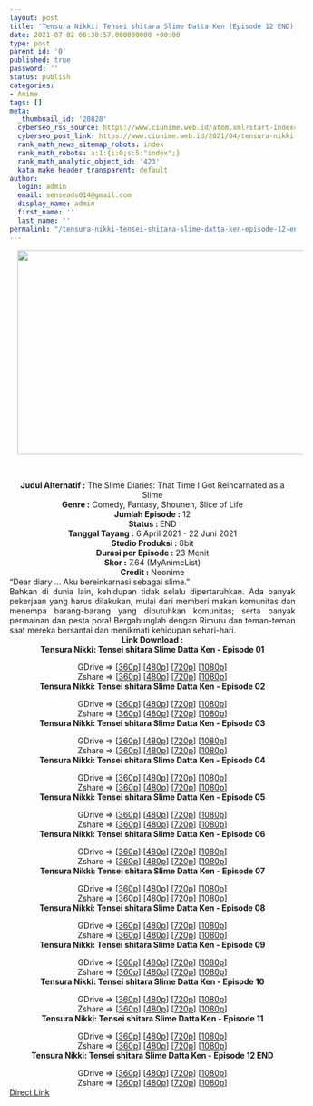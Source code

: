 ```yaml
---
layout: post
title: 'Tensura Nikki: Tensei shitara Slime Datta Ken (Episode 12 END) Subtitle Indonesia'
date: 2021-07-02 06:30:57.000000000 +00:00
type: post
parent_id: '0'
published: true
password: ''
status: publish
categories:
- Anime
tags: []
meta:
  _thumbnail_id: '20828'
  cyberseo_rss_source: https://www.ciunime.web.id/atom.xml?start-index=151&max-results=150
  cyberseo_post_link: https://www.ciunime.web.id/2021/04/tensura-nikki-tensei-shitara-slime.html
  rank_math_news_sitemap_robots: index
  rank_math_robots: a:1:{i:0;s:5:"index";}
  rank_math_analytic_object_id: '423'
  kata_make_header_transparent: default
author:
  login: admin
  email: senseads014@gmail.com
  display_name: admin
  first_name: ''
  last_name: ''
permalink: "/tensura-nikki-tensei-shitara-slime-datta-ken-episode-12-end-subtitle-indonesia/"
---
```

<div>
<div class="separator" style="clear: both; text-align: center;"><a href="https://1.bp.blogspot.com/-MBN0eeGH8zY/YHHD5FJbALI/AAAAAAAAei4/W4bC045iTWwx3qc75yIs-Wv_kN0gvDwHgCLcBGAsYHQ/s1280/Tensura%2BNikki%2B-%2BTensei%2Bshitara%2BSlime%2BDatta%2BKen.jpg" style="margin-left: 1em; margin-right: 1em;"><img border="0" data-original-height="720" data-original-width="1280" height="360" src="{{ site.baseurl }}/assets/2021/07/Tensura%2BNikki%2B-%2BTensei%2Bshitara%2BSlime%2BDatta%2BKen.jpg" width="640" /></a></div>
<p><b><br /></b></div>
<div style="text-align: center;"><b style="font-weight: bold;">Judul</b><b style="font-weight: bold;"><b> Alternatif</b> :</b> The Slime Diaries: That Time I Got Reincarnated as a Slime</div>
<div style="text-align: center;"><b><b>Genre :</b></b> Comedy,&nbsp;Fantasy, Shounen,&nbsp;Slice of Life</div>
<div style="text-align: center;"><b>Jumlah Episode :</b> 12<br /><b>Status : </b>END<br /><b>Tanggal Tayang :</b> 6 April 2021&nbsp;- 22 Juni 2021<br /><b>Studio Produksi :</b> 8bit<br /><b>Durasi per Episode :</b> 23 Menit</div>
<div style="text-align: center;"><b>Skor :</b> 7.64 (MyAnimeList)<br /><b>Credit :</b> Neonime</div>
<div style="text-align: center;"></div>
<div style="text-align: justify;">
<div>“Dear diary … Aku bereinkarnasi sebagai slime.”</div>
<div></div>
<div>Bahkan di dunia lain, kehidupan tidak selalu dipertaruhkan. Ada banyak pekerjaan yang harus dilakukan, mulai dari memberi makan komunitas dan menempa barang-barang yang dibutuhkan komunitas; serta banyak permainan dan pesta pora! Bergabunglah dengan Rimuru dan teman-teman saat mereka bersantai dan menikmati kehidupan sehari-hari.</div>
</div>
<div style="text-align: justify;"></div>
<div style="text-align: justify;"></div>
<div style="text-align: center;"><b>Link Download :</b></div>
<div style="text-align: center;"><b>Tensura Nikki: Tensei shitara Slime Datta Ken - Episode 01</b></p>
<div style="text-align: center;">GDrive =&gt; [<a href="https://www.mp4upload.com/cy72bds25b5i" target="_blank" rel="noopener">360p</a>] [<a href="https://drive.google.com/uc?export=download&amp;id=1feUrdm65Mb7MmuxP8Q_GFUTBqmLZn9f_" target="_blank" rel="noopener">480p</a>] [<a href="https://drive.google.com/uc?export=download&amp;id=1JBTkDr8fjyB1-tddzpkfrG4PLrhWtlvc" target="_blank" rel="noopener">720p</a>] [<a href="https://drive.google.com/uc?export=download&amp;id=1gTogNyJ2RUsLcXugJ31hicL8h088CNP9" target="_blank" rel="noopener">1080p</a>]<br />Zshare =&gt; [<a href="https://www4.zippyshare.com/v/7KHAoOQn/file.html" target="_blank" rel="noopener">360p</a>] [<a href="https://www24.zippyshare.com/v/svF7DJHM/file.html" target="_blank" rel="noopener">480p</a>] [<a href="https://www24.zippyshare.com/v/JtzV7Qe3/file.html" target="_blank" rel="noopener">720p</a>] [<a href="https://www22.zippyshare.com/v/Qs8ZPYYC/file.html" target="_blank" rel="noopener">1080p</a>] </div>
<div style="text-align: center;"><b>Tensura Nikki: Tensei shitara Slime Datta Ken - Episode 02</b></p>
<div>GDrive =&gt; [<a href="https://acefile.co/f/42690189/tntss-02-360p-samehadaku-vip-mp4" target="_blank" rel="noopener">360p</a>] [<a href="https://drive.google.com/uc?export=download&amp;id=1FN_rvDmZr03wl27VDFBrZlcydndWa4Vv" target="_blank" rel="noopener">480p</a>] [<a href="https://drive.google.com/uc?export=download&amp;id=1qYYn8nKocrzklq8cApHIw35HCm6sLMKz" target="_blank" rel="noopener">720p</a>] [<a href="https://drive.google.com/uc?export=download&amp;id=1XMsnWkXayM08xinx3n5Mw33FlI0p_iFU" target="_blank" rel="noopener">1080p</a>]<br />Zshare =&gt; [<a href="https://www74.zippyshare.com/v/MxZ4RDI4/file.html" target="_blank" rel="noopener">360p</a>] [<a href="https://www74.zippyshare.com/v/xzv1Mw1u/file.html" target="_blank" rel="noopener">480p</a>] [<a href="https://www13.zippyshare.com/v/4IBglDq5/file.html" target="_blank" rel="noopener">720p</a>] [<a href="https://www118.zippyshare.com/v/d9FZzCIy/file.html" target="_blank" rel="noopener">1080p</a>]</div>
<div><b>Tensura Nikki: Tensei shitara Slime Datta Ken - Episode 03</b></p>
<div>GDrive =&gt; [<a href="https://acefile.co/f/43342752/tntss-03-360p-samehadaku-vip-mp4" target="_blank" rel="noopener">360p</a>] [<a href="https://drive.google.com/uc?export=download&amp;id=1wJkPKILCvF-c-9h6s6FkNCsbcVDnb4mo" target="_blank" rel="noopener">480p</a>] [<a href="https://drive.google.com/uc?export=download&amp;id=1q6sAFpLb9MVlYbbg0XHlDjihrFBvlNek" target="_blank" rel="noopener">720p</a>] [<a href="https://drive.google.com/uc?export=download&amp;id=1YMoASXVN8yXsn7UWVidT4PxEbvGHWj2X" target="_blank" rel="noopener">1080p</a>]<br />Zshare =&gt; [<a href="https://www45.zippyshare.com/v/IOdEUtFy/file.html" target="_blank" rel="noopener">360p</a>] [<a href="https://www45.zippyshare.com/v/6RQw0AHU/file.html" target="_blank" rel="noopener">480p</a>] [<a href="https://www78.zippyshare.com/v/EzosGlvF/file.html" target="_blank" rel="noopener">720p</a>] [<a href="https://www32.zippyshare.com/v/SMgce1uw/file.html" target="_blank" rel="noopener">1080p</a>]</div>
</div>
<div><b>Tensura Nikki: Tensei shitara Slime Datta Ken - Episode 04</b></p>
<div>GDrive =&gt; [<a href="https://acefile.co/f/44023687/tntss-04-360p-samehadaku-vip-mp4" target="_blank" rel="noopener">360p</a>] [<a href="https://drive.google.com/uc?export=download&amp;id=1VnHsPyzoHU-ONF9ew6ICVqxdioWKXwzh" target="_blank" rel="noopener">480p</a>] [<a href="https://drive.google.com/uc?export=download&amp;id=14A_1FmkfYgWoGTjMIXnOprzSwtC0-bDT" target="_blank" rel="noopener">720p</a>] [<a href="https://drive.google.com/uc?export=download&amp;id=1DMz6yq9QjU9XODi7g4IqmLubX7H5oNJs" target="_blank" rel="noopener">1080p</a>]<br />Zshare =&gt; [<a href="https://www3.zippyshare.com/v/0x7fazaz/file.html" target="_blank" rel="noopener">360p</a>] [<a href="https://www81.zippyshare.com/v/z8OQLVjy/file.html" target="_blank" rel="noopener">480p</a>] [<a href="https://www90.zippyshare.com/v/JSO0HfSt/file.html" target="_blank" rel="noopener">720p</a>] [<a href="https://www89.zippyshare.com/v/XELvb7yn/file.html" target="_blank" rel="noopener">1080p</a>]</div>
</div>
<div><b>Tensura Nikki: Tensei shitara Slime Datta Ken - Episode 05</b></p>
<div>GDrive =&gt; [<a href="https://acefile.co/f/44725914/tntss-05-360p-samehadaku-vip-mp4" target="_blank" rel="noopener">360p</a>] [<a href="https://drive.google.com/uc?export=download&amp;id=1svu9Pyh69IQ_UmKX7lMxroWouaWPv01a" target="_blank" rel="noopener">480p</a>] [<a href="https://drive.google.com/uc?export=download&amp;id=1svu9Pyh69IQ_UmKX7lMxroWouaWPv01a" target="_blank" rel="noopener">720p</a>] [<a href="https://drive.google.com/uc?export=download&amp;id=1PqTET_yUMNlpuWsK_3DOKb914vIHCLeU" target="_blank" rel="noopener">1080p</a>]<br />Zshare =&gt; [<a href="https://www7.zippyshare.com/v/oc6ZHVzF/file.html" target="_blank" rel="noopener">360p</a>] [<a href="https://www59.zippyshare.com/v/ZnJg6FsL/file.html" target="_blank" rel="noopener">480p</a>] [<a href="https://www33.zippyshare.com/v/tjdmgvhT/file.html" target="_blank" rel="noopener">720p</a>] [<a href="https://www50.zippyshare.com/v/91xZTERM/file.html" target="_blank" rel="noopener">1080p</a>]</div>
</div>
<div><b>Tensura Nikki: Tensei shitara Slime Datta Ken - Episode 06</b></p>
<div>GDrive =&gt; [<a href="https://acefile.co/f/45232437/tntss-06-360p-samehadaku-vip-mp4" target="_blank" rel="noopener">360p</a>] [<a href="https://drive.google.com/uc?export=download&amp;id=1QlWThO1ZlnVBOVVvLP7zXz-HPvOJq3DO" target="_blank" rel="noopener">480p</a>] [<a href="https://drive.google.com/uc?export=download&amp;id=12MBMdijZFwVgXf-sf9xISJQCUFhxj4WR" target="_blank" rel="noopener">720p</a>] [<a href="https://drive.google.com/$typettps://drive.google.com/uc?export=download&amp;id=1lm1gUdWWZF7bRwF6RsGfbeoIosIUpgt" target="_blank" rel="noopener">1080p</a>]<br />Zshare =&gt; [<a href="https://www105.zippyshare.com/v/s0nuniva/file.html" target="_blank" rel="noopener">360p</a>] [<a href="https://www81.zippyshare.com/v/kGjZ2zUE/file.html" target="_blank" rel="noopener">480p</a>] [<a href="https://www119.zippyshare.com/v/cCslu75T/file.html" target="_blank" rel="noopener">720p</a>] [<a href="https://www115.zippyshare.com/v/9wLJB2BB/file.html" target="_blank" rel="noopener">1080p</a>]</div>
</div>
<div><b>Tensura Nikki: Tensei shitara Slime Datta Ken - Episode 07</b></p>
<div>GDrive =&gt; [<a href="https://acefile.co/f/45666134/tntss-07-360p-samehadaku-vip-mp4" target="_blank" rel="noopener">360p</a>] [<a href="https://drive.google.com/uc?export=download&amp;id=1bZww9gc9ovbIrk8PfI4z8UPhYKAdHZX2" target="_blank" rel="noopener">480p</a>] [<a href="https://drive.google.com/uc?export=download&amp;id=1jZmFwHHiKPT0iZv1wdNJeoUgz5CaHonG" target="_blank" rel="noopener">720p</a>] [<a href="https://drive.google.com/uc?export=download&amp;id=1siBqi22fInf59zhRH6mCYHMKkrCKQuxr" target="_blank" rel="noopener">1080p</a>]<br />Zshare =&gt; [<a href="https://www12.zippyshare.com/v/HorEYeAI/file.html" target="_blank" rel="noopener">360p</a>] [<a href="https://www31.zippyshare.com/v/us9OVQmT/file.html" target="_blank" rel="noopener">480p</a>] [<a href="https://www110.zippyshare.com/v/66F72t0w/file.html" target="_blank" rel="noopener">720p</a>] [<a href="https://www72.zippyshare.com/v/6K2HNE3J/file.html" target="_blank" rel="noopener">1080p</a>]</div>
</div>
<div><b>Tensura Nikki: Tensei shitara Slime Datta Ken - Episode 08</b></p>
<div>GDrive =&gt; [<a href="https://www.mp4upload.com/qv9jtyreaah2" target="_blank" rel="noopener">360p</a>] [<a href="https://drive.google.com/uc?export=download&amp;id=1Q2w7L0gwPQp_-A1p04jIMjQZufAZQ31-" target="_blank" rel="noopener">480p</a>] [<a href="https://drive.google.com/uc?export=download&amp;id=1-WMNzOJAMleMVlwdtj22xPDgrCkKgvaA" target="_blank" rel="noopener">720p</a>] [<a href="https://drive.google.com/uc?export=download&amp;id=1zF3SyVHpuwWm7WPaqqrmXIqklQhHhbMe" target="_blank" rel="noopener">1080p</a>]<br />Zshare =&gt; [<a href="https://www118.zippyshare.com/v/KKtA3Y3Z/file.html" target="_blank" rel="noopener">360p</a>] [<a href="https://www91.zippyshare.com/v/f80MEtF0/file.html" target="_blank" rel="noopener">480p</a>] [<a href="https://www111.zippyshare.com/v/05kDtRX5/file.html" target="_blank" rel="noopener">720p</a>] [<a href="https://www17.zippyshare.com/v/cM9sMQ9y/file.html" target="_blank" rel="noopener">1080p</a>]</div>
</div>
<div><b>Tensura Nikki: Tensei shitara Slime Datta Ken - Episode 09</b></p>
<div>GDrive =&gt; [<a href="https://acefile.co/f/46586637/tntss-09-360p-samehadaku-vip-mp4" target="_blank" rel="noopener">360p</a>] [<a href="https://drive.google.com/uc?export=download&amp;id=129BJYey1DwSFVhVNbsEqR0tyA0GUXRgR" target="_blank" rel="noopener">480p</a>] [<a href="https://drive.google.com/uc?export=download&amp;id=1UaHx25slrKzmYcfVunh0W-pqURE81kZ6" target="_blank" rel="noopener">720p</a>] [<a href="https://drive.google.com/uc?export=download&amp;id=1v5Wupytnb1znzv1y8kJEtGNLyLOMSEwz" target="_blank" rel="noopener">1080p</a>]<br />Zshare =&gt; [<a href="https://www38.zippyshare.com/v/vzg23g0w/file.html" target="_blank" rel="noopener">360p</a>] [<a href="https://www59.zippyshare.com/v/KoBWr9DN/file.html" target="_blank" rel="noopener">480p</a>] [<a href="https://www31.zippyshare.com/v/3M5jU9nE/file.html" target="_blank" rel="noopener">720p</a>] [<a href="https://www112.zippyshare.com/v/lXKRo1Ee/file.html" target="_blank" rel="noopener">1080p</a>]</div>
</div>
<div><b>Tensura Nikki: Tensei shitara Slime Datta Ken - Episode 10</b></p>
<div>GDrive =&gt; [<a href="https://acefile.co/f/47052272/tntss-10-360p-samehadaku-vip-mp4" target="_blank" rel="noopener">360p</a>] [<a href="https://acefile.co/f/47055987/neonime_tntss-10-480p-zip" target="_blank" rel="noopener">480p</a>] [<a href="https://acefile.co/f/47055989/neonime_tntss-10-720p-zip" target="_blank" rel="noopener">720p</a>] [<a href="https://acefile.co/f/47056379/neonime_tntss-10-1080p-zip" target="_blank" rel="noopener">1080p</a>]<br />Zshare =&gt; [<a href="https://reupload.org/fag0okv7809k" target="_blank" rel="noopener">360p</a>] [<a href="https://mir.cr/09CGX5IN" target="_blank" rel="noopener">480p</a>] [<a href="https://mir.cr/IRGYZEOU" target="_blank" rel="noopener">720p</a>] [<a href="https://mir.cr/ZDKWY65L" target="_blank" rel="noopener">1080p</a>]</div>
</div>
<div><b>Tensura Nikki: Tensei shitara Slime Datta Ken - Episode 11</b></p>
<div>GDrive =&gt; [<a href="https://acefile.co/f/47536568/tntss-11-360p-samehadaku-vip-mp4" target="_blank" rel="noopener">360p</a>] [<a href="https://acefile.co/f/47537638/neonime_tntss-11-480p-zip" target="_blank" rel="noopener">480p</a>] [<a href="https://acefile.co/f/47537750/neonime_tntss-11-720p-zip" target="_blank" rel="noopener">720p</a>] [<a href="https://acefile.co/f/47537946/neonime_tntss-11-1080p-zip" target="_blank" rel="noopener">1080p</a>]<br />Zshare =&gt; [<a href="https://reupload.org/hs3het98f3va" target="_blank" rel="noopener">360p</a>] [<a href="https://mir.cr/AFVP8XFB" target="_blank" rel="noopener">480p</a>] [<a href="https://mir.cr/0K3HDBKZ" target="_blank" rel="noopener">720p</a>] [<a href="https://mir.cr/1VU3IBTI" target="_blank" rel="noopener">1080p</a>]</div>
</div>
<div><b>Tensura Nikki: Tensei shitara Slime Datta Ken - Episode 12 END</b></p>
<div>GDrive =&gt; [<a href="https://acefile.co/f/48122392/tntss-12-end-360p-samehadaku-vip-mp4" target="_blank" rel="noopener">360p</a>] [<a href="https://acefile.co/f/48123156/neonime_tntss-12-end-480p-zip" target="_blank" rel="noopener">480p</a>] [<a href="https://mir.cr/0BNQY1MQ" target="_blank" rel="noopener">720p</a>] [<a href="https://acefile.co/f/48123790/neonime_tntss-12-end-1080p-zip" target="_blank" rel="noopener">1080p</a>]<br />Zshare =&gt; [<a href="https://reupload.org/f0afsf9jhbhy" target="_blank" rel="noopener">360p</a>] [<a href="https://mir.cr/BFYWO1T0" target="_blank" rel="noopener">480p</a>] [<a href="https://mir.cr/0BNQY1MQ" target="_blank" rel="noopener">720p</a>] [<a href="https://mir.cr/MONPC1KK" target="_blank" rel="noopener">1080p</a>]</div>
</div>
</div>
</div>
<link rel="stylesheet" href="https://cdnjs.cloudflare.com/ajax/libs/font-awesome/4.7.0/css/font-awesome.min.css" />
<div class="divbtn"> <a href="https://handymansurrender.com/fihup8buzv?key=94550f7ce39444073321dde3b8782f97" class="btn"><i class="fa fa-download"></i> Direct Link</a> </div>
